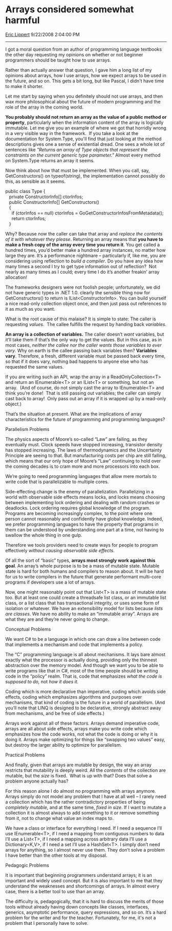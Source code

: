 # Arrays considered somewhat harmful

[Eric Lippert](https://social.msdn.microsoft.com/profile/Eric%20Lippert) 9/22/2008 2:04:00 PM

-----

I got a moral question from an author of programming language textbooks the other day requesting my opinions on whether or not beginner programmers should be taught how to use arrays.

Rather than actually answer that question, I gave him a long list of my opinions about arrays, how I use arrays, how we expect arrays to be used in the future, and so on. This gets a bit long, but like Pascal, I didn't have time to make it shorter. 

Let me start by saying when you definitely should not use arrays, and then wax more philosophical about the future of modern programming and the role of the array in the coming world.

**You probably should not return an array as the value of a public method or property**, particularly when the information content of the array is logically immutable. Let me give you an example of where we got that horridly wrong in a very visible way in the framework.  If you take a look at the documentation for System.Type, you'll find that just looking at the method descriptions gives one a sense of existential dread. One sees a whole lot of sentences like *"Returns an array of Type objects that represent the constraints on the current generic type parameter."* Almost every method on System.Type returns an array it seems. 

Now think about how that must be implemented. When you call, say, GetConstructors() on typeof(string), the implementation cannot possibly do this, as sensible as it seems.

 

public class Type {  
   private ConstructorInfo\[\] ctorInfos;  
   public ConstructorInfo\[\] GetConstructors()  
   {  
     if (ctorInfos == null) ctorInfos = GoGetConstructorInfosFromMetadata();  
     return ctorInfos;  
   }

Why? Because now the caller can take that array and *replace the contents of it with whatever they please*. Returning an array means that **you have to make a fresh copy of the array every time you return it**. You get called a hundred times, you’d better make a hundred array instances, no matter how large they are. It’s a performance nightmare – particularly if, like me, you are considering using reflection to *build a compiler*. Do you have any idea how many times a second I try to get type information out of reflection?  Not nearly as many times as I could; every time I do it’s another freakin’ array allocation\!

The frameworks designers were not foolish people; unfortunately, we did not have generic types in .NET 1.0. clearly the sensible thing now for GetConstructors() to return is IList\<ConstructorInfo\>. You can build yourself a nice read-only collection object once, and then just pass out references to it as much as you want.

What is the root cause of this malaise? It is simple to state: The caller is requesting *values*.  The callee fulfills the request by handing back *variables*.

**An array is a collection of variables.** The caller doesn’t *want* variables, but it’ll take them if that’s the only way to get the values. But in this case, as in most cases, *neither the callee nor the caller wants those variables to ever vary*. Why on earth is the callee passing back variables then? **Variables vary**. Therefore, a fresh, different variable must be passed back every time, so that if it does vary, nothing bad happens to anyone else who has requested the same values.

If you are writing such an API, wrap the array in a ReadOnlyCollection\<T\> and return an IEnumerable\<T\> or an IList\<T\> or something, but not an array.  (And of course, do not simply cast the array to IEnumerable\<T\> and think you’re done\!  That is still passing out variables; the caller can simply cast back to array\!  Only pass out an array if it is wrapped up by a read-only object.)

That’s the situation at present. What are the implications of array characteristics for the future of programming and programming languages?

Parallelism Problems

The physics aspects of Moore’s so-called “Law” are failing, as they eventually must. Clock speeds have stopped increasing, transistor density has stopped increasing. The laws of thermodynamics and the Uncertainty Principle are seeing to that. But manufacturing costs per chip are still falling, which means that our only hope of Moore’s "Law" continuing to hold over the coming decades is to cram more and more processors into each box. 

We’re going to need programming languages that allow mere mortals to write code that is parallelizable to multiple cores.

Side-effecting change is the enemy of parallelization. Parallelizing in a world with observable side effects means locks, and locks means choosing between implementing lock ordering and dealing with random crashes or deadlocks. Lock ordering requires global knowledge of the program. Programs are becoming increasingly complex, to the point where one person cannot reasonably and confidently have global knowledge. Indeed, we prefer programming languages to have the property that programs in them can be understood by understanding one part at a time, not having to swallow the whole thing in one gulp.

Therefore we tools providers need to create ways for people to program effectively *without causing observable side effects*.

Of all the sort of “basic” types, **arrays most strongly work against this goal**. An array’s whole purpose is to be a mass of mutable state. Mutable state is hard for both humans and compilers to reason about. It will be hard for us to write compilers in the future that generate performant multi-core programs if developers use a lot of arrays.

Now, one might reasonably point out that List\<T\> is a mass of mutable state too. But at least one could create a threadsafe list class, or an immutable list class, or a list class that has transactional integrity, or uses some form of isolation or whatever. We have an extensibility model for lists because *lists are classes*. We have no ability to make an “immutable array”. Arrays are what they are and they’re never going to change.

Conceptual Problems

We want C\# to be a language in which one can draw a line between code that implements a mechanism and code that implements a policy.

The “C” programming language is all about mechanisms. It lays bare almost exactly what the processor is actually doing, providing only the thinnest abstraction over the memory model. And though we want you to be able to write programs like that in C\#, most of the time people should be writing code in the “policy” realm. That is, code that emphasizes *what the code is supposed to do,* not *how it does it.*

Coding which is more declarative than imperative, coding which avoids side effects, coding which emphasizes algorithms and purposes over mechanisms, that kind of coding is the future in a world of parallelism. (And you’ll note that LINQ is designed to be declarative, strongly abstract away from mechanisms, and be free of side effects.)

Arrays work against all of these factors. Arrays demand imperative code, arrays are all about side effects, arrays make you write code which emphasizes how the code works, not what the code is doing or why it is doing it. Arrays make optimizing for things like “swapping two values” easy, but destroy the larger ability to optimize for parallelism.

Practical Problems

And finally, given that arrays are mutable by design, the way an array restricts that mutability is deeply weird. All the *contents* of the collection are mutable, but the *size* is fixed.  What is up with that? Does that solve a problem anyone actually has?

For this reason alone I do almost no programming with arrays anymore. Arrays simply do not model any problem that I have at all well – I rarely need a collection which has the rather contradictory properties of being *completely mutable*, and at the same time, *fixed in size*. If I want to mutate a collection it is almost always to add something to it or remove something from it, not to change what value an index maps to.

We have a class or interface for everything I need. If I need a sequence I’ll use IEnumerable\<T\>, if I need a mapping from contiguous numbers to data I’ll use a List\<T\>, if I need a mapping across arbitrary data I’ll use a Dictionary\<K,V\>, if I need a set I’ll use a HashSet\<T\>. I simply don’t need arrays for anything, so I almost never use them. They don’t solve a problem I have better than the other tools at my disposal.

Pedagogic Problems

It is important that beginning programmers understand arrays; it is an important and widely used concept. But it is also important to me that they understand the weaknesses and shortcomings of arrays. In almost every case, there is a better tool to use than an array.

The difficulty is, pedagogically, that it is hard to discuss the merits of those tools without already having down concepts like classes, interfaces, generics, asymptotic performance, query expressions, and so on. It’s a hard problem for the writer and for the teacher. Fortunately, for me, it's not a problem that I personally have to solve.

